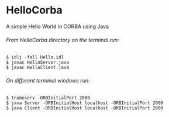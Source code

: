 # HelloCorba

A simple Hello World in CORBA using Java

###### From HelloCorba directory on the terminal run:
```console  
$ idlj -fall Hello.idl
$ javac HelloServer.java
$ javac HelloClient.java
```
###### On different terminal windows run:
```console  
$ tnameserv -ORBInitialPort 2000
$ java Server -ORBInitialHost localhost -ORBInitialPort 2000
$ java Client -ORBInitialHost localhost -ORBInitialPort 2000
```
